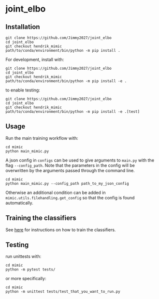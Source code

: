 # joint_elbo

## Installation
```
git clone https://github.com/Jimmy2027/joint_elbo
cd joint_elbo
git checkout hendrik_mimic
path/to/conda/environment/bin/python -m pip install .
```

For development, install with: 
```
git clone https://github.com/Jimmy2027/joint_elbo
cd joint_elbo
git checkout hendrik_mimic
path/to/conda/environment/bin/python -m pip install -e .
```
to enable testing:
```
git clone https://github.com/Jimmy2027/joint_elbo
cd joint_elbo
git checkout hendrik_mimic
path/to/conda/environment/bin/python -m pip install -e .[test]
```

## Usage
Run the main training workflow with:
```
cd mimic
python main_mimic.py
```
A json config in `configs` can be used to give arguments to `main.py` with the flag `--config_path`. Note that the parameters in the config will be overwritten by the arguments passed through the command line.
```
cd mimic
python main_mimic.py --config_path path_to_my_json_config
```  
Otherwise an additional condition can be added in `mimic.utils.filehandling.get_config` so that the config is found automatically.

## Training the classifiers
See [here](https://github.com/Jimmy2027/joint_elbo/tree/distributed_training/mimic/networks/classifiers) for instructions on how to train the classifiers.
## Testing
run unittests with:
```
cd mimic
python -m pytest tests/
```
or more specifically:
```
cd mimic
python -m unittest tests/test_that_you_want_to_run.py
```